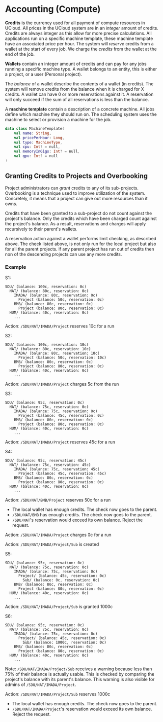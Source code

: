 # Accounting (Compute)

__Credits__ is the currency used for all payment of compute resources in UCloud. All prices in the UCloud system are
in an _integer_ amount of credits. Credits are always integer as this allow for more precise calculations. All
applications run on a specific machine template, these machine template have an associated price per hour. The system 
will _reserve_ credits from a wallet at the start of every job. We charge the _credits_ from the wallet at the end of
the job.

__Wallets__ contain an integer amount of credits and can pay for any jobs running a specific machine type. A wallet 
belongs to an entity, this is either a project, or a user (Personal project).

The _balance_ of a wallet describe the contents of a wallet (in credits). The system will remove credits from the 
balance when it is charged for X credits. A wallet can have 0 or more reservations against it. A reservation will only
succeed if the sum of all reservations is less than the balance.

A __machine template__ contain a description of a concrete machine. All jobs define which machine they should run on.
The scheduling system uses the machine to select or provision a machine for the job.

```kotlin
data class MachineTemplate(
    val name: String,
    val pricePerHour: Long,
    val type: MachineType,
    val cpu: Int? = null,
    val memoryInGigs: Int? = null,
    val gpu: Int? = null
)
```

## Granting Credits to Projects and Overbooking

Project administrators can _grant_ credits to any of its sub-projects. Overbooking is a technique used to improve 
utilization of the system. Concretely, it means that a project can give out more resources than it owns. 

Credits that have been granted to a sub-project do not count against the project's balance. Only the credits which have
been charged count against the project's balance. As a result, reservations and charges will apply recursively to their
parent's wallets.

A reservation action against a wallet performs limit checking, as described above. The check listed above, is not only
run for the local project but also for all the parent projects. If any parent project has run out of credits then
non of the descending projects can use any more credits.

### Example

S1:

```text
SDU/ (balance: 100c, reservation: 0c)
  NAT/ (balance: 80c, reservation: 0c)
    IMADA/ (balance: 80c, reservation: 0c)
      Project (balance: 50c, reservation: 0c)
    BMB/ (balance: 80c, reservation: 0c)
      Project (balance: 80c, reservation: 0c)
  HUM/ (balance: 40c, reservation: 0c)
    ...
```

Action: `/SDU/NAT/IMADA/Project` reserves 10c for a run

S2:

```text
SDU/ (balance: 100c, reservation: 10c)
  NAT/ (balance: 80c, reservation: 10c)
    IMADA/ (balance: 80c, reservation: 10c)
      Project (balance: 50c, reservation: 10c)
    BMB/ (balance: 80c, reservation: 0c)
      Project (balance: 80c, reservation: 0c)
  HUM/ (balance: 40c, reservation: 0c)
    ...
```

Action: `/SDU/NAT/IMADA/Project` charges 5c from the run

S3:

```text
SDU/ (balance: 95c, reservation: 0c)
  NAT/ (balance: 75c, reservation: 0c)
    IMADA/ (balance: 75c, reservation: 0c)
      Project (balance: 45c, reservation: 0c)
    BMB/ (balance: 80c, reservation: 0c)
      Project (balance: 80c, reservation: 0c)
  HUM/ (balance: 40c, reservation: 0c)
    ...
```

Action: `/SDU/NAT/IMADA/Project` reserves 45c for a run

S4:

```text
SDU/ (balance: 95c, reservation: 45c)
  NAT/ (balance: 75c, reservation: 45c)
    IMADA/ (balance: 75c, reservation: 45c)
      Project (balance: 45c, reservation: 45c)
    BMB/ (balance: 80c, reservation: 0c)
      Project (balance: 80c, reservation: 0c)
  HUM/ (balance: 40c, reservation: 0c)
    ...
```

Action: `/SDU/NAT/BMB/Project` reserves 50c for a run

- The local wallet has enough credits. The check now goes to the parent.
- `/SDU/NAT/BMB` has enough credits. The check now goes to the parent.
- `/SDU/NAT`'s reservation would exceed its own balance. Reject the request.

Action: `/SDU/NAT/IMADA/Project` charges 0c for a run

Action: `/SDU/NAT/IMADA/Project/Sub` is created

S5:

```text
SDU/ (balance: 95c, reservation: 0c)
  NAT/ (balance: 75c, reservation: 0c)
    IMADA/ (balance: 75c, reservation: 0c)
      Project/ (balance: 45c, reservation: 0c)
        Sub/ (balance: 0c, reservation: 0c)
    BMB/ (balance: 80c, reservation: 0c)
      Project (balance: 80c, reservation: 0c)
  HUM/ (balance: 40c, reservation: 0c)
    ...
```

Action: `/SDU/NAT/IMADA/Project/Sub` is granted 1000c

S6:

```text
SDU/ (balance: 95c, reservation: 0c)
  NAT/ (balance: 75c, reservation: 0c)
    IMADA/ (balance: 75c, reservation: 0c)
      Project/ (balance: 45c, reservation: 0c)
        Sub/ (balance: 1000c, reservation: 0c)
    BMB/ (balance: 80c, reservation: 0c)
      Project (balance: 80c, reservation: 0c)
  HUM/ (balance: 40c, reservation: 0c)
    ...
```

Note: `/SDU/NAT/IMADA/Project/Sub` receives a warning because less than 75% of their balance is actually usable.
This is checked by comparing the project's balance with its parent's balance. This warning is also visible for admins of
`/SDU/NAT/IMADA/Project`.

Action: `/SDU/NAT/IMADA/Project/Sub` reserves 1000c

- The local wallet has enough credits. The check now goes to the parent.
- `/SDU/NAT/IMADA/Project`'s reservation would exceed its own balance. Reject the request.

